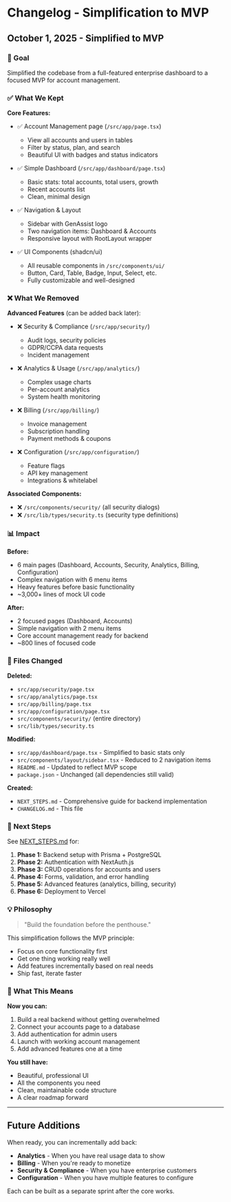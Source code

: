 # Changelog - Simplification to MVP

## October 1, 2025 - Simplified to MVP

### 🎯 Goal
Simplified the codebase from a full-featured enterprise dashboard to a focused MVP for account management.

### ✅ What We Kept

**Core Features:**
- ✅ Account Management page (`/src/app/page.tsx`)
  - View all accounts and users in tables
  - Filter by status, plan, and search
  - Beautiful UI with badges and status indicators
  
- ✅ Simple Dashboard (`/src/app/dashboard/page.tsx`)
  - Basic stats: total accounts, total users, growth
  - Recent accounts list
  - Clean, minimal design

- ✅ Navigation & Layout
  - Sidebar with GenAssist logo
  - Two navigation items: Dashboard & Accounts
  - Responsive layout with RootLayout wrapper

- ✅ UI Components (shadcn/ui)
  - All reusable components in `/src/components/ui/`
  - Button, Card, Table, Badge, Input, Select, etc.
  - Fully customizable and well-designed

### ❌ What We Removed

**Advanced Features** (can be added back later):
- ❌ Security & Compliance (`/src/app/security/`)
  - Audit logs, security policies
  - GDPR/CCPA data requests
  - Incident management
  
- ❌ Analytics & Usage (`/src/app/analytics/`)
  - Complex usage charts
  - Per-account analytics
  - System health monitoring
  
- ❌ Billing (`/src/app/billing/`)
  - Invoice management
  - Subscription handling
  - Payment methods & coupons
  
- ❌ Configuration (`/src/app/configuration/`)
  - Feature flags
  - API key management
  - Integrations & whitelabel

**Associated Components:**
- ❌ `/src/components/security/` (all security dialogs)
- ❌ `/src/lib/types/security.ts` (security type definitions)

### 📊 Impact

**Before:**
- 6 main pages (Dashboard, Accounts, Security, Analytics, Billing, Configuration)
- Complex navigation with 6 menu items
- Heavy features before basic functionality
- ~3,000+ lines of mock UI code

**After:**
- 2 focused pages (Dashboard, Accounts)
- Simple navigation with 2 menu items
- Core account management ready for backend
- ~800 lines of focused code

### 📝 Files Changed

**Deleted:**
- `src/app/security/page.tsx`
- `src/app/analytics/page.tsx`
- `src/app/billing/page.tsx`
- `src/app/configuration/page.tsx`
- `src/components/security/` (entire directory)
- `src/lib/types/security.ts`

**Modified:**
- `src/app/dashboard/page.tsx` - Simplified to basic stats only
- `src/components/layout/sidebar.tsx` - Reduced to 2 navigation items
- `README.md` - Updated to reflect MVP scope
- `package.json` - Unchanged (all dependencies still valid)

**Created:**
- `NEXT_STEPS.md` - Comprehensive guide for backend implementation
- `CHANGELOG.md` - This file

### 🚀 Next Steps

See [NEXT_STEPS.md](./NEXT_STEPS.md) for:
1. **Phase 1:** Backend setup with Prisma + PostgreSQL
2. **Phase 2:** Authentication with NextAuth.js
3. **Phase 3:** CRUD operations for accounts and users
4. **Phase 4:** Forms, validation, and error handling
5. **Phase 5:** Advanced features (analytics, billing, security)
6. **Phase 6:** Deployment to Vercel

### 💡 Philosophy

> "Build the foundation before the penthouse."

This simplification follows the MVP principle:
- Focus on core functionality first
- Get one thing working really well
- Add features incrementally based on real needs
- Ship fast, iterate faster

### 🎨 What This Means

**Now you can:**
1. Build a real backend without getting overwhelmed
2. Connect your accounts page to a database
3. Add authentication for admin users
4. Launch with working account management
5. Add advanced features one at a time

**You still have:**
- Beautiful, professional UI
- All the components you need
- Clean, maintainable code structure
- A clear roadmap forward

---

## Future Additions

When ready, you can incrementally add back:
- **Analytics** - When you have real usage data to show
- **Billing** - When you're ready to monetize
- **Security & Compliance** - When you have enterprise customers
- **Configuration** - When you have multiple features to configure

Each can be built as a separate sprint after the core works.


